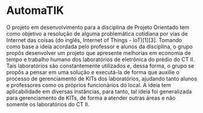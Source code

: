 # AutomaTIK
O projeto em desenvolvimento para a disciplina de Projeto Orientado tem como objetivo a resolução de alguma problemática cotidiana por vias de Internet das coisas (do inglês, Internet of Things - IoT)[1][3]. Tomando como base a ideia acordada pelo professor e alunos da disciplina, o grupo propôs desenvolver um projeto que apresente melhorias em economia de tempo e trabalho humano dos laboratórios de eletrônica do prédio do CT II. Tais laboratórios são constantemente utilizados e, dessa forma, o grupo se propôs a pensar em uma solução e executá-la de forma que auxilie o processo de gerenciamento de KITs dos laboratórios, ajudando tanto alunos e professores como os próprios funcionários do local. A ideia tem aplicabilidade em diversas instâncias, para tanto, tal ideia foi generalizada para gerenciamento de KITs, de forma a atender outras áreas e não somente os laboratórios do CT II. 
